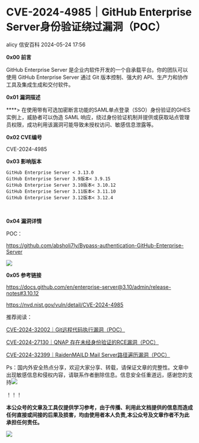 #  CVE-2024-4985｜GitHub Enterprise Server身份验证绕过漏洞（POC）   
alicy  信安百科   2024-05-24 17:56  
  
**0x00 前言**  
  
  
GitHub Enterprise Server 是企业内软件开发的一个自承载平台。你的团队可以使用 GitHub Enterprise Server 通过 Git 版本控制、强大的 API、生产力和协作工具及集成生成和交付软件。  
  
  
  
**0x01 漏洞描述**  
  
****> 在使用带有可选加密断言功能的SAML单点登录（SSO）身份验证的GHES实例上，威胁者可以伪造 SAML 响应，绕过身份验证机制并提供或获取站点管理员权限，成功利用该漏洞可能导致未授权访问、敏感信息泄露等。  
  
  
  
  
  
**0x02 CVE编号**  
  
  
CVE-2024-4985  
  
  
  
**0x03 影响版本**  
  
```
GitHub Enterprise Server < 3.13.0
GitHub Enterprise Server 3.9版本< 3.9.15
GitHub Enterprise Server 3.10版本< 3.10.12
GitHub Enterprise Server 3.11版本< 3.11.10
GitHub Enterprise Server 3.12版本< 3.12.4 
```  
  
     
  
  
**0x04 漏洞详情**  
  
  
POC：  
  
https://github.com/absholi7ly/Bypass-authentication-GitHub-Enterprise-Server  
  
  
![](https://mmbiz.qpic.cn/sz_mmbiz_png/Whm7t4Je6uqiaMKmibX6SRW8jKUPzMCepu4PJ5bN0sycI8ibR8wibbuUkgkBZnDniaOjKkfjmp9r9UrUDQ9FxyicT7iaA/640?wx_fmt=png&from=appmsg "")  
  
  
  
**0x05 参考链接**  
  
  
https://docs.github.com/en/enterprise-server@3.10/admin/release-notes#3.10.12  
  
  
https://nvd.nist.gov/vuln/detail/CVE-2024-4985  
  
  
  
  
推荐阅读：  
  
  
[CVE-2024-32002｜Git远程代码执行漏洞（POC）](http://mp.weixin.qq.com/s?__biz=Mzg2ODcxMjYzMA==&mid=2247485330&idx=2&sn=f773f8c2b0ac86cfb66183faa2a0e860&chksm=cea96e4bf9dee75db93e73f5fd5891115173308b9488dd806d4a21adbaf9f3385838f83d74f5&scene=21#wechat_redirect)  
  
  
  
[CVE-2024-27130｜QNAP 存在未经身份验证的RCE漏洞（POC）](http://mp.weixin.qq.com/s?__biz=Mzg2ODcxMjYzMA==&mid=2247485311&idx=1&sn=b1a169294dbb58cd7913d36bbf9f3f0c&chksm=cea96ea6f9dee7b09457245369acda315d405d226749cf4e786c10f038806cb4e660599d0e2e&scene=21#wechat_redirect)  
  
  
  
[CVE-2024-32399｜RaidenMAILD Mail Server路径遍历漏洞（POC）](http://mp.weixin.qq.com/s?__biz=Mzg2ODcxMjYzMA==&mid=2247485273&idx=1&sn=a82529b85eefa1d75072e8232300c89d&chksm=cea96e80f9dee79628ca2241d263499ea7ac27e121407aec485efe779f09d07842ea95f2f0c7&scene=21#wechat_redirect)  
  
  
  
  
  
Ps：国内外安全热点分享，欢迎大家分享、转载，请保证文章的完整性。文章中出现敏感信息和侵权内容，请联系作者删除信息。信息安全任重道远，感谢您的支持![](https://mmbiz.qpic.cn/mmbiz_png/Whm7t4Je6urTIficI8UhQibwpYWx4ic7Bk40AJlXrgx3icofWCbd5cbJFheld132R8exvlHnicn0AUjHLmVok4wV9qA/640?wx_fmt=png&wxfrom=5&wx_lazy=1&wx_co=1 "")  
  
！！！  
  
  
**本公众号的文章及工具仅提供学习参考，由于传播、利用此文档提供的信息而造成任何直接或间接的后果及损害，均由使用者本人负责,本公众号及文章作者不为此承担任何责任。**  
  
![](https://mmbiz.qpic.cn/mmbiz_png/Whm7t4Je6uqQ24S6worK6npevNP8p1uPc9jQeMAib2iaibBnibOzFaIbD0KlvsEtUAmL3xdbJJnWk74Y1KfBcIazzw/640?wx_fmt=png "")  
  
